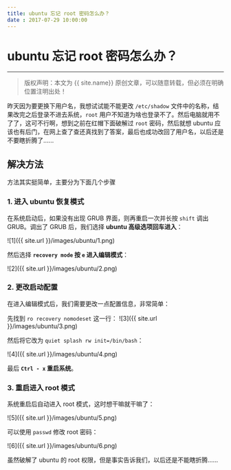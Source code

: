 ```yaml
---
title: ubuntu 忘记 root 密码怎么办？ 
date : 2017-07-29 10:00:00
---
```


# ubuntu 忘记 root 密码怎么办？
***
> 版权声明：本文为 {{ site.name}} 原创文章，可以随意转载，但必须在明确位置注明出处！ 

昨天因为要更换下用户名，我想试试能不能更改 `/etc/shadow` 文件中的名称，结果改完之后登录不进去系统，`root` 用户不知道为啥也登录不了。然后电脑就用不了了，这可不行啊，想到之前在红帽下面破解过 `root` 密码，然后就想 ubuntu 应该也有后门，在网上查了查还真找到了答案，最后也成功改回了用户名，以后还是不要瞎折腾了......

## 解决方法
方法其实挺简单，主要分为下面几个步骤

### 1. 进入 ubuntu 恢复模式
在系统启动后，如果没有出现 GRUB 界面，则再重启一次并长按 `shift` 调出 GRUB。调出了 GRUB 后，我们选择 **ubuntu 高级选项回车进入**：

![1]({{ site.url }}/images/ubuntu/1.png)


然后选择 **`recovery mode` 按 `e` 进入编辑模式**：

![2]({{ site.url }}/images/ubuntu/2.png)



### 2. 更改启动配置
在进入编辑模式后，我们需要更改一点配置信息，非常简单：

先找到 `ro recovery nomodeset` 这一行：
![3]({{ site.url }}/images/ubuntu/3.png)

然后将它改为 `quiet splash rw init=/bin/bash`：

![4]({{ site.url }}/images/ubuntu/4.png)

最后 **`Ctrl - x` 重启系统**。

### 3. 重启进入 root 模式
系统重启后自动进入 root 模式，这时想干嘛就干嘛了：

![5]({{ site.url }}/images/ubuntu/5.png)

可以使用 `passwd` 修改 root 密码：

![6]({{ site.url }}/images/ubuntu/6.png)


虽然破解了 ubuntu 的 root 权限，但是事实告诉我们，以后还是不能瞎折腾......

